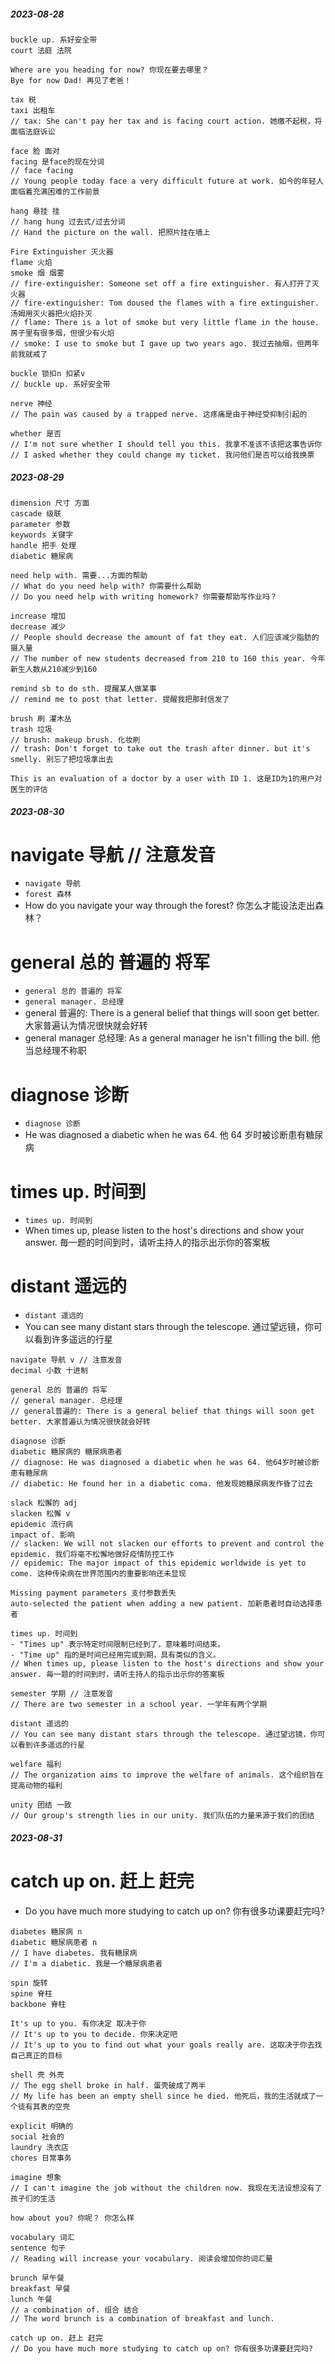 ##### 2023-08-28

```
buckle up. 系好安全带
court 法庭 法院

Where are you heading for now? 你现在要去哪里？
Bye for now Dad! 再见了老爸！

tax 税
taxi 出租车
// tax: She can't pay her tax and is facing court action. 她缴不起税，将面临法庭诉讼

face 脸 面对
facing 是face的现在分词
// face facing
// Young people today face a very difficult future at work. 如今的年轻人面临着充满困难的工作前景

hang 悬挂 挂
// hang hung 过去式/过去分词
// Hand the picture on the wall. 把照片挂在墙上

Fire Extinguisher 灭火器
flame 火焰
smoke 烟 烟雾
// fire-extinguisher: Someone set off a fire extinguisher. 有人打开了灭火器
// fire-extinguisher: Tom doused the flames with a fire extinguisher. 汤姆用灭火器把火焰扑灭
// flame: There is a lot of smoke but very little flame in the house. 房子里有很多烟，但很少有火焰
// smoke: I use to smoke but I gave up two years ago. 我过去抽烟，但两年前我就戒了

buckle 锁扣n 扣紧v
// buckle up. 系好安全带

nerve 神经
// The pain was caused by a trapped nerve. 这疼痛是由于神经受抑制引起的

whether 是否
// I'm not sure whether I should tell you this. 我拿不准该不该把这事告诉你
// I asked whether they could change my ticket. 我问他们是否可以给我换票
```

##### 2023-08-29

```
dimension 尺寸 方面
cascade 级联
parameter 参数
keywords 关键字
handle 把手 处理
diabetic 糖尿病

need help with. 需要...方面的帮助
// What do you need help with? 你需要什么帮助
// Do you need help with writing homework? 你需要帮助写作业吗？

increase 增加
decrease 减少
// People should decrease the amount of fat they eat. 人们应该减少脂肪的摄入量
// The number of new students decreased from 210 to 160 this year. 今年新生人数从210减少到160

remind sb to do sth. 提醒某人做某事
// remind me to post that letter. 提醒我把那封信发了

brush 刷 灌木丛
trash 垃圾
// brush: makeup brush. 化妆刷
// trash: Don't forget to take out the trash after dinner. but it's smelly. 别忘了把垃圾拿出去

This is an evaluation of a doctor by a user with ID 1. 这是ID为1的用户对医生的评估
```

##### 2023-08-30

# navigate 导航 // 注意发音

- `navigate 导航`
- `forest 森林`
- How do you navigate your way through the forest? 你怎么才能设法走出森林？

# general 总的 普遍的 将军

- `general 总的 普遍的 将军`
- `general manager. 总经理`
- general 普遍的: There is a general belief that things will soon get better. 大家普遍认为情况很快就会好转
- general manager 总经理: As a general manager he isn't filling the bill. 他当总经理不称职

# diagnose 诊断

- `diagnose 诊断`
- He was diagnosed a diabetic when he was 64. 他 64 岁时被诊断患有糖尿病

# times up. 时间到

- `times up. 时间到`
- When times up, please listen to the host's directions and show your answer. 毎一题的时间到时，请听主持人的指示出示你的答案板

# distant 遥远的

- `distant 遥远的`
- You can see many distant stars through the telescope. 通过望远镜，你可以看到许多遥远的行星

```
navigate 导航 v // 注意发音
decimal 小数 十进制

general 总的 普遍的 将军
// general manager. 总经理
// general普遍的: There is a general belief that things will soon get better. 大家普遍认为情况很快就会好转

diagnose 诊断
diabetic 糖尿病的 糖尿病患者
// diagnose: He was diagnosed a diabetic when he was 64. 他64岁时被诊断患有糖尿病
// diabetic: He found her in a diabetic coma. 他发现她糖尿病发作昏了过去

slack 松懈的 adj
slacken 松懈 v
epidemic 流行病
impact of. 影响
// slacken: We will not slacken our efforts to prevent and control the epidemic. 我们将毫不松懈地做好疫情防控工作
// epidemic: The major impact of this epidemic worldwide is yet to come. 这种传染病在世界范围内的重要影响还未显现

Missing payment parameters 支付参数丢失
auto-selected the patient when adding a new patient. 加新患者时自动选择患者

times up. 时间到
- "Times up" 表示特定时间限制已经到了，意味着时间结束。
- "Time up" 指的是时间已经用完或到期，具有类似的含义。
// When times up, please listen to the host's directions and show your answer. 毎一题的时间到时，请听主持人的指示出示你的答案板

semester 学期 // 注意发音
// There are two semester in a school year. 一学年有两个学期

distant 遥远的
// You can see many distant stars through the telescope. 通过望远镜，你可以看到许多遥远的行星

welfare 福利
// The organization aims to improve the welfare of animals. 这个组织旨在提高动物的福利

unity 团结 一致
// Our group's strength lies in our unity. 我们队伍的力量来源于我们的团结
```

##### 2023-08-31

# catch up on. 赶上 赶完

- Do you have much more studying to catch up on? 你有很多功课要赶完吗?

```
diabetes 糖尿病 n
diabetic 糖尿病患者 n
// I have diabetes. 我有糖尿病
// I'm a diabetic. 我是一个糖尿病患者

spin 旋转
spine 脊柱
backbone 脊柱

It's up to you. 有你决定 取决于你
// It's up to you to decide. 你来决定吧
// It's up to you to find out what your goals really are. 这取决于你去找自己真正的目标

shell 壳 外壳
// The egg shell broke in half. 蛋壳破成了两半
// My life has been an empty shell since he died. 他死后，我的生活就成了一个徒有其表的空壳

explicit 明确的
social 社会的
laundry 洗衣店
chores 日常事务

imagine 想象
// I can't imagine the job without the children now. 我现在无法设想没有了孩子们的生活

how about you? 你呢？ 你怎么样

vocabulary 词汇
sentence 句子
// Reading will increase your vocabulary. 阅读会增加你的词汇量

brunch 早午餐
breakfast 早餐
lunch 午餐
// a combination of. 组合 结合
// The word brunch is a combination of breakfast and lunch.

catch up on. 赶上 赶完
// Do you have much more studying to catch up on? 你有很多功课要赶完吗?
```
